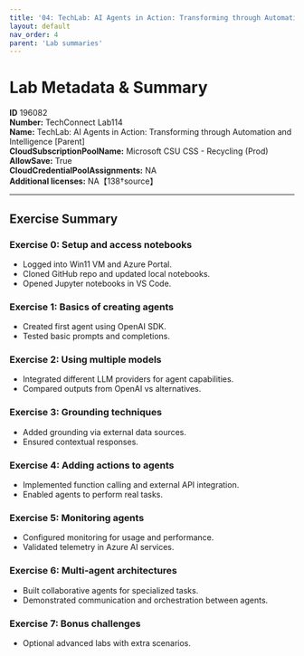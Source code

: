 ```yaml
---
title: '04: TechLab: AI Agents in Action: Transforming through Automation and Intelligence [Parent]'  
layout: default
nav_order: 4
parent: 'Lab summaries'
--- 
```


# Lab Metadata & Summary

**ID** 196082  
**Number:** TechConnect Lab114  
**Name:** TechLab: AI Agents in Action: Transforming through Automation and Intelligence [Parent]  
**CloudSubscriptionPoolName:** Microsoft CSU CSS - Recycling (Prod)  
**AllowSave:** True  
**CloudCredentialPoolAssignments:** NA  
**Additional licenses:** NA【138†source】  

---

## Exercise Summary

### Exercise 0: Setup and access notebooks
- Logged into Win11 VM and Azure Portal.  
- Cloned GitHub repo and updated local notebooks.  
- Opened Jupyter notebooks in VS Code.  

### Exercise 1: Basics of creating agents
- Created first agent using OpenAI SDK.  
- Tested basic prompts and completions.  

### Exercise 2: Using multiple models
- Integrated different LLM providers for agent capabilities.  
- Compared outputs from OpenAI vs alternatives.  

### Exercise 3: Grounding techniques
- Added grounding via external data sources.  
- Ensured contextual responses.  

### Exercise 4: Adding actions to agents
- Implemented function calling and external API integration.  
- Enabled agents to perform real tasks.  

### Exercise 5: Monitoring agents
- Configured monitoring for usage and performance.  
- Validated telemetry in Azure AI services.  

### Exercise 6: Multi-agent architectures
- Built collaborative agents for specialized tasks.  
- Demonstrated communication and orchestration between agents.  

### Exercise 7: Bonus challenges
- Optional advanced labs with extra scenarios.  
